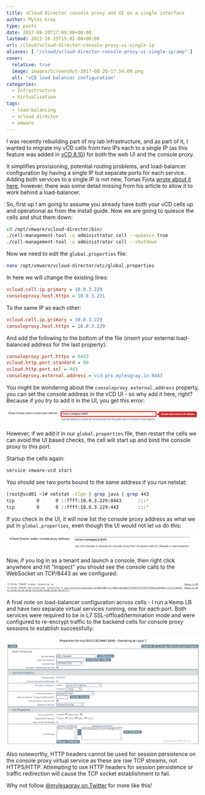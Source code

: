 ```yaml
---
title: vCloud Director console proxy and UI on a single interface
author: Myles Gray
type: posts
date: 2017-08-20T17:09:08+00:00
lastmod: 2021-10-25T15:02:00+00:00
url: /cloud/vcloud-director-console-proxy-ui-single-ip
aliases: [ "/cloud/vcloud-director-console-proxy-ui-single-ip/amp" ]
cover:
  relative: true
  image: images/Screenshot-2017-08-20-17.54.09.png
  alt: "vCD load balancer configuration"
categories:
  - Infrastructure
  - Virtualisation
tags:
  - load-balancing
  - vcloud director
  - vmware
---
```


I was recently rebuilding part of my lab infrastructure, and as part of it, I wanted to migrate my vCD cells from two IPs each to a single IP (as this feature was added in [vCD 8.10][1]) for both the web UI and the console proxy.

It simplifies provisioning, potential routing problems, and load-balancer configuration by having a single IP but separate ports for each service. Adding both services to a single IP is not new, Tomas Fjota [wrote about it here][2], however, there was some detail missing from his article to allow it to work behind a load-balancer.

So, first up I am going to assume you already have both your vCD cells up and operational as from the install guide. Now we are going to quiesce the cells and shut them down:

```sh
cd /opt/vmware/vcloud-director/bin/
./cell-management-tool -u administrator cell --quiesce true
./cell-management-tool -u administrator cell --shutdown
```

Now we need to edit the `global.properties` file:

```sh
nano /opt/vmware/vcloud-director/etc/global.properties
```

In here we will change the existing lines:

```ini
vcloud.cell.ip.primary = 10.0.3.229
consoleproxy.host.https = 10.0.3.231
```

To the same IP as each other:

```ini
vcloud.cell.ip.primary = 10.0.3.229
consoleproxy.host.https = 10.0.3.229
```

And add the following to the bottom of the file (insert your external load-balanced address for the last property):

```ini
consoleproxy.port.https = 8443
vcloud.http.port.standard = 80
vcloud.http.port.ssl = 443
consoleproxy.external.address = vcd-prx.mylesgray.io:8443
```

You might be wondering about the `consoleproxy.external.address` property, you can set the console address in the vCD UI - so why add it here, right? Because if you try to add it in the UI, you get this error:

![vCD Console Proxy address error][3]

However, if we add it in our `global.properties` file, then restart the cells we can avoid the UI based checks, the cell will start up and bind the console proxy to this port.

Startup the cells again:

```sh
service vmware-vcd start
```

You should see two ports bound to the same address if you run netstat:

```sh
[root@vcd01 ~]# netstat -tlpn | grep java | grep 443
tcp        0      0 ::ffff:10.0.3.229:8443      :::*                        LISTEN      16190/java
tcp        0      0 ::ffff:10.0.3.229:443       :::*                        LISTEN      16190/java
```

If you check in the UI, it will now list the console proxy address as what we put in `global.properties`, even though the UI would not let us do this:

![vCD Console proxy address][4]

Now, if you log in as a tenant and launch a console, then right click anywhere and hit "Inspect" you should see the console calls to the WebSocket on TCP/8443 as we configured:

![vCD netstat output][5]

A final note on load-balancer configuration across cells - I run a Kemp LB and have two separate virtual services running, one for each port. Both services were required to be in L7 SSL-offload/termination mode and were configured to re-encrypt traffic to the backend cells for console proxy sessions to establish successfully:

![Kemp VS config][6]

Also noteworthy, HTTP headers cannot be used for session persistence on the console proxy virtual service as these are raw TCP streams, not HTTPS/HTTP. Attempting to use HTTP headers for session persistence or traffic redirection will cause the TCP socket establishment to fail.

Why not follow [@mylesagray on Twitter][7] for more like this!

 [1]: http://pubs.vmware.com/Release_Notes/en/vcd/8-10/rel_notes_vcloud_director_8-10.html?src=vmw_so_vex
 [2]: https://fojta.wordpress.com/2016/05/27/vcloud-director-share-console-proxy-ip-with-uiapi-ip-address/
 [3]: images/Screenshot-2017-08-20-17.08.11.png
 [4]: images/Screenshot-2017-08-20-17.34.37.png
 [5]: images/Screenshot-2017-08-20-17.36.19.png
 [6]: images/Screenshot-2017-08-20-17.54.09.png
 [7]: https://twitter.com/mylesagray
